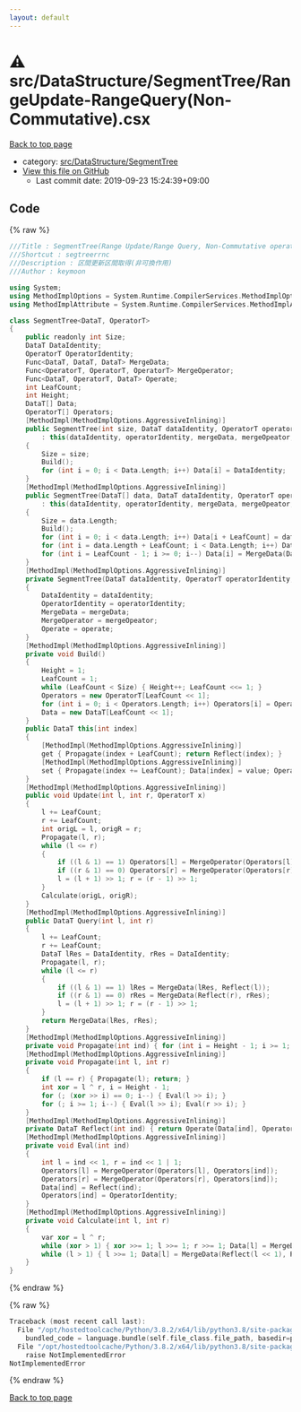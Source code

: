 ```yaml
---
layout: default
---
```


<!-- mathjax config similar to math.stackexchange -->
<script type="text/javascript" async
  src="https://cdnjs.cloudflare.com/ajax/libs/mathjax/2.7.5/MathJax.js?config=TeX-MML-AM_CHTML">
</script>
<script type="text/x-mathjax-config">
  MathJax.Hub.Config({
    TeX: { equationNumbers: { autoNumber: "AMS" }},
    tex2jax: {
      inlineMath: [ ['$','$'] ],
      processEscapes: true
    },
    "HTML-CSS": { matchFontHeight: false },
    displayAlign: "left",
    displayIndent: "2em"
  });
</script>

<script type="text/javascript" src="https://cdnjs.cloudflare.com/ajax/libs/jquery/3.4.1/jquery.min.js"></script>
<script src="https://cdn.jsdelivr.net/npm/jquery-balloon-js@1.1.2/jquery.balloon.min.js" integrity="sha256-ZEYs9VrgAeNuPvs15E39OsyOJaIkXEEt10fzxJ20+2I=" crossorigin="anonymous"></script>
<script type="text/javascript" src="../../../../assets/js/copy-button.js"></script>
<link rel="stylesheet" href="../../../../assets/css/copy-button.css" />


# :warning: src/DataStructure/SegmentTree/RangeUpdate-RangeQuery(Non-Commutative).csx

<a href="../../../../index.html">Back to top page</a>

* category: <a href="../../../../index.html#5953e6c7c1ed72d211284e9a01174d16">src/DataStructure/SegmentTree</a>
* <a href="{{ site.github.repository_url }}/blob/master/src/DataStructure/SegmentTree/RangeUpdate-RangeQuery(Non-Commutative).csx">View this file on GitHub</a>
    - Last commit date: 2019-09-23 15:24:39+09:00




## Code

<a id="unbundled"></a>
{% raw %}
```cpp
﻿///Title : SegmentTree(Range Update/Range Query, Non-Commutative operation)
///Shortcut : segtreerrnc
///Description : 区間更新区間取得(非可換作用)
///Author : keymoon

using System;
using MethodImplOptions = System.Runtime.CompilerServices.MethodImplOptions;
using MethodImplAttribute = System.Runtime.CompilerServices.MethodImplAttribute;

class SegmentTree<DataT, OperatorT>
{
    public readonly int Size;
    DataT DataIdentity;
    OperatorT OperatorIdentity;
    Func<DataT, DataT, DataT> MergeData;
    Func<OperatorT, OperatorT, OperatorT> MergeOperator;
    Func<DataT, OperatorT, DataT> Operate;
    int LeafCount;
    int Height;
    DataT[] Data;
    OperatorT[] Operators;
    [MethodImpl(MethodImplOptions.AggressiveInlining)]
    public SegmentTree(int size, DataT dataIdentity, OperatorT operatorIdentity, Func<DataT, DataT, DataT> mergeData, Func<OperatorT, OperatorT, OperatorT> mergeOpeator, Func<DataT, OperatorT, DataT> operate)
        : this(dataIdentity, operatorIdentity, mergeData, mergeOpeator, operate)
    {
        Size = size;
        Build();
        for (int i = 0; i < Data.Length; i++) Data[i] = DataIdentity;
    }
    [MethodImpl(MethodImplOptions.AggressiveInlining)]
    public SegmentTree(DataT[] data, DataT dataIdentity, OperatorT operatorIdentity, Func<DataT, DataT, DataT> mergeData, Func<OperatorT, OperatorT, OperatorT> mergeOpeator, Func<DataT, OperatorT, DataT> operate)
        : this(dataIdentity, operatorIdentity, mergeData, mergeOpeator, operate)
    {
        Size = data.Length;
        Build();
        for (int i = 0; i < data.Length; i++) Data[i + LeafCount] = data[i];
        for (int i = data.Length + LeafCount; i < Data.Length; i++) Data[i] = dataIdentity;
        for (int i = LeafCount - 1; i >= 0; i--) Data[i] = MergeData(Data[i << 1], Data[(i << 1) + 1]);
    }
    [MethodImpl(MethodImplOptions.AggressiveInlining)]
    private SegmentTree(DataT dataIdentity, OperatorT operatorIdentity, Func<DataT, DataT, DataT> mergeData, Func<OperatorT, OperatorT, OperatorT> mergeOpeator, Func<DataT, OperatorT, DataT> operate)
    {
        DataIdentity = dataIdentity;
        OperatorIdentity = operatorIdentity;
        MergeData = mergeData;
        MergeOperator = mergeOpeator;
        Operate = operate;
    }
    [MethodImpl(MethodImplOptions.AggressiveInlining)]
    private void Build()
    {
        Height = 1;
        LeafCount = 1;
        while (LeafCount < Size) { Height++; LeafCount <<= 1; }
        Operators = new OperatorT[LeafCount << 1];
        for (int i = 0; i < Operators.Length; i++) Operators[i] = OperatorIdentity;
        Data = new DataT[LeafCount << 1];
    }
    public DataT this[int index]
    {
        [MethodImpl(MethodImplOptions.AggressiveInlining)]
        get { Propagate(index + LeafCount); return Reflect(index); }
        [MethodImpl(MethodImplOptions.AggressiveInlining)]
        set { Propagate(index += LeafCount); Data[index] = value; Operators[index] = OperatorIdentity; Calculate(index, index); }
    }
    [MethodImpl(MethodImplOptions.AggressiveInlining)]
    public void Update(int l, int r, OperatorT x)
    {
        l += LeafCount;
        r += LeafCount;
        int origL = l, origR = r;
        Propagate(l, r);
        while (l <= r)
        {
            if ((l & 1) == 1) Operators[l] = MergeOperator(Operators[l], x);
            if ((r & 1) == 0) Operators[r] = MergeOperator(Operators[r], x);
            l = (l + 1) >> 1; r = (r - 1) >> 1;
        }
        Calculate(origL, origR);
    }
    [MethodImpl(MethodImplOptions.AggressiveInlining)]
    public DataT Query(int l, int r)
    {
        l += LeafCount;
        r += LeafCount;
        DataT lRes = DataIdentity, rRes = DataIdentity;
        Propagate(l, r);
        while (l <= r)
        {
            if ((l & 1) == 1) lRes = MergeData(lRes, Reflect(l));
            if ((r & 1) == 0) rRes = MergeData(Reflect(r), rRes);
            l = (l + 1) >> 1; r = (r - 1) >> 1;
        }
        return MergeData(lRes, rRes);
    }
    [MethodImpl(MethodImplOptions.AggressiveInlining)]
    private void Propagate(int ind) { for (int i = Height - 1; i >= 1; i--) { Eval(ind >> i); } return; }
    [MethodImpl(MethodImplOptions.AggressiveInlining)]
    private void Propagate(int l, int r)
    {
        if (l == r) { Propagate(l); return; }
        int xor = l ^ r, i = Height - 1;
        for (; (xor >> i) == 0; i--) { Eval(l >> i); }
        for (; i >= 1; i--) { Eval(l >> i); Eval(r >> i); }
    }
    [MethodImpl(MethodImplOptions.AggressiveInlining)]
    private DataT Reflect(int ind) { return Operate(Data[ind], Operators[ind]); }
    [MethodImpl(MethodImplOptions.AggressiveInlining)]
    private void Eval(int ind)
    {
        int l = ind << 1, r = ind << 1 | 1;
        Operators[l] = MergeOperator(Operators[l], Operators[ind]);
        Operators[r] = MergeOperator(Operators[r], Operators[ind]);
        Data[ind] = Reflect(ind);
        Operators[ind] = OperatorIdentity;
    }
    [MethodImpl(MethodImplOptions.AggressiveInlining)]
    private void Calculate(int l, int r)
    {
        var xor = l ^ r;
        while (xor > 1) { xor >>= 1; l >>= 1; r >>= 1; Data[l] = MergeData(Reflect(l << 1), Reflect((l << 1) | 1)); Data[r] = MergeData(Reflect(r << 1), Reflect((r << 1) | 1)); }
        while (l > 1) { l >>= 1; Data[l] = MergeData(Reflect(l << 1), Reflect((l << 1) | 1)); }
    }
}
```
{% endraw %}

<a id="bundled"></a>
{% raw %}
```cpp
Traceback (most recent call last):
  File "/opt/hostedtoolcache/Python/3.8.2/x64/lib/python3.8/site-packages/onlinejudge_verify/docs.py", line 340, in write_contents
    bundled_code = language.bundle(self.file_class.file_path, basedir=pathlib.Path.cwd())
  File "/opt/hostedtoolcache/Python/3.8.2/x64/lib/python3.8/site-packages/onlinejudge_verify/languages/csharpscript.py", line 110, in bundle
    raise NotImplementedError
NotImplementedError

```
{% endraw %}

<a href="../../../../index.html">Back to top page</a>

